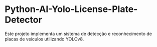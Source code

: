 # Python-AI-Yolo-License-Plate-Detector
Este projeto implementa um sistema de detecção e reconhecimento de placas de veículos utilizando YOLOv8.
